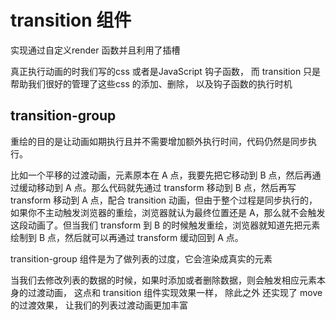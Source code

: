 
#

# transition 组件

实现通过自定义render 函数并且利用了插槽

真正执行动画的时我们写的css 或者是JavaScript 钩子函数， 而 transition 只是帮助我们很好的管理了这些css 的添加、删除， 以及钩子函数的执行时机

## transition-group

重绘的目的是让动画如期执行且并不需要增加额外执行时间，代码仍然是同步执行。

比如一个平移的过渡动画，元素原本在 A 点，我要先把它移动到 B 点，然后再通过缓动移动到 A 点。那么代码就先通过 transform 移动到 B 点，然后再写 transform 移动到 A 点，配合 transition 动画，但由于整个过程是同步执行的，如果你不主动触发浏览器的重绘，浏览器就认为最终位置还是 A，那么就不会触发这段动画了。但当我们 transform 到 B 的时候触发重绘，浏览器就知道先把元素绘制到 B 点，然后就可以再通过 transform 缓动回到 A 点。

transition-group 组件是为了做列表的过度，它会渲染成真实的元素

当我们去修改列表的数据的时候，如果时添加或者删除数据，则会触发相应元素本身的过渡动画， 这点和 transition 组件实现效果一样， 除此之外 还实现了 move 的过渡效果， 让我们的列表过渡动画更加丰富
